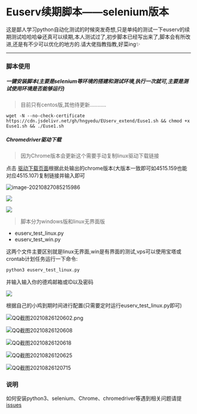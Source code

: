 # Euserv续期脚本——selenium版本
这是鄙人学习python自动化测试的时候突发奇想,只是单纯的测试一下euserv的续期测试哈哈哈😁还真可以续期,本人测试过了,初步脚本已经写出来了,脚本会有所改进,还是有不少可以优化的地方的.请大佬指教指教,好菜ing✨

------

### 脚本使用

##### 一键安装脚本(主要是selenium等环境的搭建和测试环境,执行一次就可,主要是测试使用环境是否能够运行)

> 目前只有centos版,其他待更新...........

```shell
wget -N --no-check-certificate https://cdn.jsdelivr.net/gh/hngyedu/EUserv_extend/Euse1.sh && chmod +x Euse1.sh && ./Euse1.sh
```

##### Chromedriver驱动下载

> 因为Chrome版本会更新这个需要手动复制linux驱动下载链接

点击 [驱动下载页面](http://chromedriver.storage.googleapis.com/index.html)根据此处输出的chrome版本(大版本一致即可如4515.159也能对应4515.107)复制链接并输入即可



![image-20210827085215986](https://gitee.com/liujie2021/imgre/raw/master/image-20210827085215986.png)



![](https://gitee.com/liujie2021/imgre/raw/master/Snipaste_2021-08-27_08-56-18.png)

![](https://gitee.com/liujie2021/imgre/raw/master/Snipaste_2021-08-27_08-46-45.png)

> 脚本分为windows版和linux无界面版

- euserv_test_linux.py
- euserv_test_win.py

这两个文件主要区别就是linux无界面,win是有界面的测试,vps可以使用宝塔或crontab计划任务运行一下命令:

```python
python3 euserv_test_linux.py
```

并输入输入你的德鸡邮箱或ID以及密码

![](https://gitee.com/liujie2021/imgre/raw/master/Snipaste_2021-08-27_09-00-23.png)

根据自己的小鸡到期时间进行配置(只需要定时运行euserv_test_linux.py即可)

![QQ截图20210826120602.png](https://gitee.com/liujie2021/imgre/raw/master/QQ截图20210826120602.png)

![QQ截图20210826120608](https://gitee.com/liujie2021/imgre/raw/master/QQ%E6%88%AA%E5%9B%BE20210826120608.png)

![QQ截图20210826120618](https://gitee.com/liujie2021/imgre/raw/master/QQ%E6%88%AA%E5%9B%BE20210826120618.png)

![QQ截图20210826120625](https://gitee.com/liujie2021/imgre/raw/master/QQ%E6%88%AA%E5%9B%BE20210826120625.png)

![QQ截图20210826120715](https://gitee.com/liujie2021/imgre/raw/master/QQ%E6%88%AA%E5%9B%BE20210826120715.png)

### 说明

如何安装python3、selenium、Chrome、chromedriver等遇到相关问题请提[issues](https://github.com/huanngy/EUserv_extend/issues)
